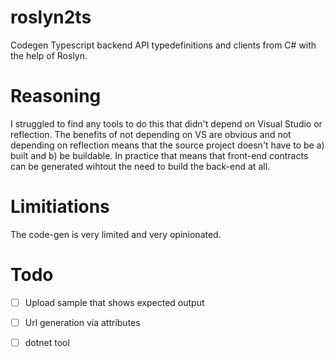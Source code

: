 # roslyn2ts
Codegen Typescript backend API typedefinitions and clients from C# with the help of Roslyn.

# Reasoning
I struggled to find any tools to do this that didn't depend on Visual Studio or reflection. The benefits of not depending on VS are obvious and not depending on reflection means that the source project doesn't have to be a) built and b) be buildable. In practice that means that front-end contracts can be generated wihtout the need to build the back-end at all.

# Limitiations
The code-gen is very limited and very opinionated.

# Todo
- [ ] Upload sample that shows expected output
- [ ] Url generation via attributes
- [ ] dotnet tool


